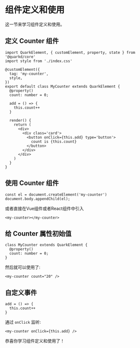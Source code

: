 # 组件定义和使用

这一节来学习组件定义和使用。

## 定义 Counter 组件

```tsx
import QuarkElement, { customElement, property, state } from '@quarkd/core'
import style from './index.css'

@customElement({
  tag: 'my-counter',
  style,
})
export default class MyCounter extends QuarkElement {
  @property()
  count: number = 0;

  add = () => {
    this.count++
  }

  render() {
    return (
      <div>
        <div class='card'>
          <button onClick={this.add} type='button'>
            count is {this.count}
          </button>
        </div>
      </div>
    )
  }
}

```

## 使用 Counter 组件

```tsx
const el = document.createElement('my-counter')
document.body.appendChild(el);
```

或者直接在Vue组件或者React组件中引入

```tsx
<my-counter></my-counter>
```

## 给 Counter 属性初始值

```tsx
class MyCounter extends QuarkElement {
  @property()
  count: number = 0;
}
```

然后就可以使用了: 

```tsx
<my-counter count="20" />
```

## 自定义事件

```tsx
add = () => {
  this.count++
}
```

通过 `onClick` 监听:

```tsx
<my-counter onClick={this.add} />
```

恭喜你学习组件定义和使用了！